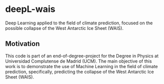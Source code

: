 # deepL-wais
Deep Learning applied to the field of climate prediction, focused on the possible collapse of the West Antarctic Ice Sheet (WAIS).

## Motivation
This code is part of an end-of-degree-project for the Degree in Physics at Universidad Complutense de Madrid (UCM). The main objective of this work is to demonstrate the use of Machine Learning in the field of climate prediction, specifically, predicting the collapse of the West Antarctic Ice Sheet (WAIS).

